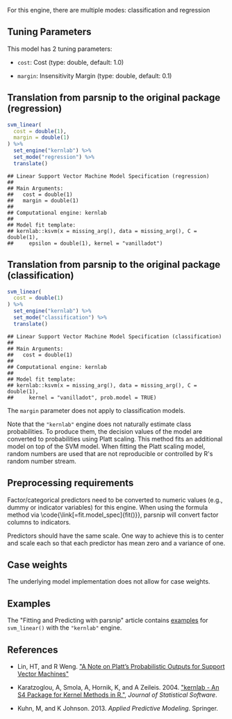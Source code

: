 


For this engine, there are multiple modes: classification and regression

## Tuning Parameters



This model has 2 tuning parameters:

- `cost`: Cost (type: double, default: 1.0)

- `margin`: Insensitivity Margin (type: double, default: 0.1)

## Translation from parsnip to the original package (regression)


```r
svm_linear(
  cost = double(1),
  margin = double(1)
) %>%  
  set_engine("kernlab") %>% 
  set_mode("regression") %>% 
  translate()
```

```
## Linear Support Vector Machine Model Specification (regression)
## 
## Main Arguments:
##   cost = double(1)
##   margin = double(1)
## 
## Computational engine: kernlab 
## 
## Model fit template:
## kernlab::ksvm(x = missing_arg(), data = missing_arg(), C = double(1), 
##     epsilon = double(1), kernel = "vanilladot")
```

## Translation from parsnip to the original package (classification)


```r
svm_linear(
  cost = double(1)
) %>% 
  set_engine("kernlab") %>% 
  set_mode("classification") %>% 
  translate()
```

```
## Linear Support Vector Machine Model Specification (classification)
## 
## Main Arguments:
##   cost = double(1)
## 
## Computational engine: kernlab 
## 
## Model fit template:
## kernlab::ksvm(x = missing_arg(), data = missing_arg(), C = double(1), 
##     kernel = "vanilladot", prob.model = TRUE)
```

The `margin` parameter does not apply to classification models. 

Note that the `"kernlab"` engine does not naturally estimate class probabilities. To produce them, the decision values of the model are converted to probabilities using Platt scaling. This method fits an additional model on top of the SVM model. When fitting the Platt scaling model, random numbers are used that are not reproducible or controlled by R's random number stream.   

## Preprocessing requirements


Factor/categorical predictors need to be converted to numeric values (e.g., dummy or indicator variables) for this engine. When using the formula method via \\code{\\link[=fit.model_spec]{fit()}}, parsnip will convert factor columns to indicators.


Predictors should have the same scale. One way to achieve this is to center and 
scale each so that each predictor has mean zero and a variance of one.

## Case weights


The underlying model implementation does not allow for case weights. 

## Examples 

The "Fitting and Predicting with parsnip" article contains [examples](https://parsnip.tidymodels.org/articles/articles/Examples.html#svm-linear-kernlab) for `svm_linear()` with the `"kernlab"` engine.

## References

 - Lin, HT, and R Weng. ["A Note on Platt’s Probabilistic Outputs for Support Vector Machines"](https://www.csie.ntu.edu.tw/~cjlin/papers/plattprob.pdf)
 
 - Karatzoglou, A,  Smola, A,  Hornik, K, and A Zeileis. 2004. ["kernlab - An S4 Package for Kernel Methods in R."](https://www.jstatsoft.org/article/view/v011i09), _Journal of Statistical Software_. 
 
 - Kuhn, M, and K Johnson. 2013. _Applied Predictive Modeling_. Springer.

